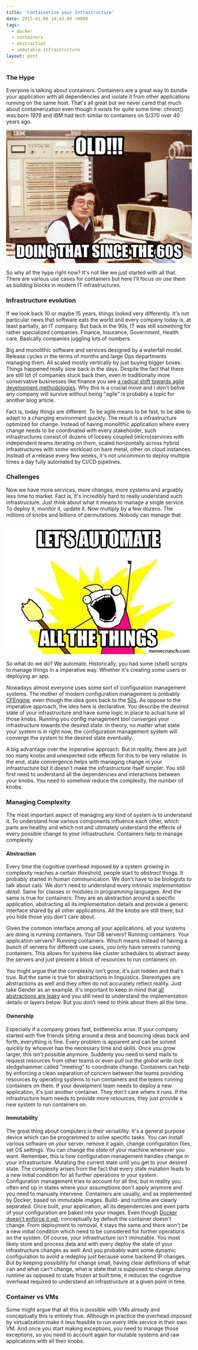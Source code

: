 ```yaml
---
title: 'Containerize your Infrastructure'
date: 2015-01-08 14:43:00 +0000
tags:
  - docker
  - containers
  - abstraction
  - immutable-infrastructure
layout: post
---
```

### The Hype
Everyone is talking about containers.
Containers are a great way to bundle your application with all dependencies and isolate it from other applications running on the same host.
That's all great but we never cared that much about containerization even though it exists for quite some time: chroot() was born 1979 and IBM had tech similar to containers on S/370 over 40 years ago.

![Grumpy Ops](mainframe.jpg)


So why all the hype right now? It's not like we just started with all that.
There are various use cases for containers but here I'll focus on use them as building blocks in modern IT infrastructures.

### Infrastructure evolution
If we look back 10 or maybe 15 years, things looked very differently.
It's not particular news that software eats the world and every company today is, at least partially, an IT company. But back in the 90s, IT was still something for rather specialized companies. Finance, Insurance, Government, Health care. Basically companies juggling lots of numbers.

Big and monolithic software and services designed by a waterfall model. Release cycles in the terms of months and large Ops departments managing them. All scaled mostly vertically by just buying bigger boxes.
Things happened really slow back in the days. Despite the fact that there are still lot of companies stuck back then, even in traditionally more conservative businesses like finance you see [a radical shift towards agile development methodologies](https://www.youtube.com/watch?v=6FPXbQ2WpAM). Why this is a crucial move and I don't belive any company will survive without being "agile" is probably a topic for another blog article.

Fact is, today things are different. To be agile means to be fast, to be able to adapt to a changing environment quickly. The result is a infrastructure optimized for change. Instead of having monolithic application where every change needs to be coordinated with every stakeholder, such infrastructures consist of dozens of loosely coupled (micro)services with independent teams iterating on them, scaled horizontally across hybrid infrastructures with some workload on bare metal, other on cloud instances.
Instead of a release every few weeks, it's not uncommon to deploy multiple times a day fully automated by CI/CD pipelines.

### Challenges
Now we have more services, more changes, more systems and arguably less time to market. Fact is, it's incredibly hard to really understand such infrastructure. Just think about what it means to manage a single service. To deploy it, monitor it, update it.  Now multiply by a few dozens. The millions of knobs and billions of permutations. Nobody can manage that.

![Automate all the things](automate.png)

So what do we do? We automate.
Historically, you had some (shell) scripts to manage things in a imperative way. Whether it's creating some users or deploying an app.

Nowadays almost everyone uses some sort of configuration management systems. The mother of modern configuration management is probably [CFEngine](http://en.wikipedia.org/wiki/CFEngine), even though the idea goes back to the [50s](http://en.wikipedia.org/wiki/Configuration_management#History).
As oppose to the imperative approach, the idea here is declarative. You describe the desired state of your infrastructure and have some logic in place to actual tune all those knobs. Running you config management tool *converges* your infrastructure towards the desired state. In theory, no matter what state your system is in right now, the configuration management system will converge the system to the desired state eventually.

A big advantage over the imperative approach. But in reality, there are just too many knobs and unexpected side effects for this to be very reliable.
In the end, state convergence helps with managing change in your infrastructure but it doesn't make the infrastructure itself simpler. You still first need to understand all the dependencies and interactions between your knobs. You need to somehow reduce the complexity, the number of knobs.

### Managing Complexity
The most important aspect of managing any kind of system is to understand it. To understand how various components influence each other, which parts are healthy and which not and ultimately understand the effects of every possible change to your infrastructure.
Containers help to manage complexity.

#### Abstraction
Every time the cognitive overhead imposed by a system growing in complexity reaches a certain threshold, people start to *abstract* things.
It probably started in human communication. We don't have to be biologists to talk about cats. We don't need to understand every intrinsic *implementation detail*. Same for classes or modules in programming languages. And the same is true for containers: They are an abstraction around a specific application, abstracting all its implementation details and provide a generic interface shared by all other applications. All the knobs are still there, but you hide those you don't care about.

Given the common interface among all your applications, all your systems are doing is running containers. Your DB servers? Running containers. Your application servers? Running containers. Which means instead of having a bunch of servers for different use cases, you only have servers running containers. This allows for systems like cluster schedulers to abstract away the servers and just present a block of resources to run containers on.

You might argue that the complexity isn't gone, it's just hidden and that's true. But the same is true for abstractions in linguistics. Stereotypes are abstractions as well and they often do not accurately reflect reality. Just take Gender as an example. It's important to keep in mind that [all abstractions are leaky](http://www.joelonsoftware.com/articles/LeakyAbstractions.html) and you still need to understand the implementation details or layers below. But you don't need to think about them all the time.

#### Ownership
Especially if a company grows fast, bottlenecks arise. If your company started with five friends sitting around a desk and bouncing ideas back and forth, everything is fine. Every problem is apparent and can be solved quickly by whoever has the necessary time and skills.
Once you grow larger, this isn't possible anymore. Suddenly you need to send mails to request resources from other teams or even pull out the *global write lock* sledgehammer called "meeting" to coordinate change.
Containers can help by enforcing a clean separation of concern between the teams providing resources by operating systems to run containers and the teams running containers on them. If your develpment team needs to deploy a new application, it's just another container. They don't care where it runs. If the infrastructure team needs to provide more resources, they just provide a new system to run containers on.

#### Immutability 
The great thing about computers is their versatility. It's a general purpose device which can be programmed to solve specific tasks. You can install various software on your server, remove it again, change configuration files, set OS settings. You can change the *state* of your machine whenever you want. Remember, this is how configuration management handles change in your infrastructure. Mutating the current state until you get to your desired state. The complexity arises from the fact that every state mutation leads to a new initial condition for all further operations in your system. Configuration management tries to account for all this, but in reality you often end up in states where your assumptions don't apply anymore and you need to manually intervene.
Containers are usually, and as implemented by Docker, based on immutable images. Build- and runtime are clearly separated. Once built, your application, all its dependencies and even parts of your configuration are baked into your images. Even though [Docker doesn't enforce it yet](https://github.com/docker/docker/issues/7923), conceptually by default the container doesn't change. From deployment to removal, it stays the same and there won't be a new initial condition which need to be considered for further operations on the system.
Of course, your infrastructure isn't immutable. You most likely store and process data and with every deploy the state of your infrastructure changes as well. And you probably want some dynamic configuration to avoid a redeploy just because some backend IP changes. But by keeping possibility for change small, having clear definitions of what can and what can't change, what is state that is supposed to change during runtime as opposed to state frozen at built time, it reduces the cognitive overhead required to understand an infrastructure at a given point in time.

### Container vs VMs
Some might argue that all this is possible with VMs already and conceptually this is entirely true. Although in practice the overhead imposed by virtualization make it less feasible to run every little service in their own VM. And once you start making exceptions, you need to manage those exceptions, so you need to account again for mutable systems and raw applications with all their knobs.
